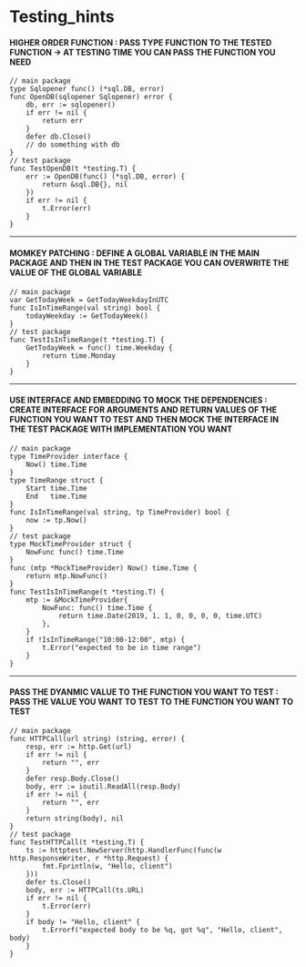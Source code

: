 # Testing_hints

#### HIGHER ORDER FUNCTION : PASS TYPE FUNCTION  TO THE TESTED FUNCTION -> AT TESTING TIME YOU CAN PASS THE FUNCTION YOU NEED 
```
// main package
type Sqlopener func() (*sql.DB, error)
func OpenDB(sqlopener Sqlopener) error {
    db, err := sqlopener()
    if err != nil {
        return err
    }
    defer db.Close()
    // do something with db
}
// test package
func TestOpenDB(t *testing.T) {
    err := OpenDB(func() (*sql.DB, error) {
        return &sql.DB{}, nil
    })
    if err != nil {
        t.Error(err)
    }
}
```


-----------------------------------------------------------------------------------------------------------------------------
#### MOMKEY PATCHING :  DEFINE A GLOBAL VARIABLE IN THE MAIN PACKAGE AND THEN IN THE TEST PACKAGE YOU CAN OVERWRITE THE VALUE OF THE GLOBAL VARIABLE
```
// main package
var GetTodayWeek = GetTodayWeekdayInUTC
func IsInTimeRange(val string) bool {
	todayWeekday := GetTodayWeek()
}
// test package
func TestIsInTimeRange(t *testing.T) {
    GetTodayWeek = func() time.Weekday {
        return time.Monday
    }
}
```
-----------------------------------------------------------------------------------------------------------------------------
#### USE INTERFACE AND EMBEDDING TO MOCK THE DEPENDENCIES : CREATE INTERFACE FOR ARGUMENTS AND RETURN VALUES OF THE FUNCTION YOU WANT TO TEST AND THEN MOCK THE INTERFACE IN THE TEST PACKAGE WITH IMPLEMENTATION YOU WANT
```
// main package
type TimeProvider interface {
    Now() time.Time
}
type TimeRange struct {
    Start time.Time
    End   time.Time
}
func IsInTimeRange(val string, tp TimeProvider) bool {
    now := tp.Now()
}
// test package
type MockTimeProvider struct {
    NowFunc func() time.Time
}
func (mtp *MockTimeProvider) Now() time.Time {
    return mtp.NowFunc()
}
func TestIsInTimeRange(t *testing.T) {
    mtp := &MockTimeProvider{
        NowFunc: func() time.Time {
            return time.Date(2019, 1, 1, 0, 0, 0, 0, time.UTC)
        },
    }
    if !IsInTimeRange("10:00-12:00", mtp) {
        t.Error("expected to be in time range")
    }
}
```
-----------------------------------------------------------------------------------------------------------------------------
#### PASS THE DYANMIC VALUE TO THE FUNCTION YOU WANT TO TEST : PASS THE VALUE YOU WANT TO TEST TO THE FUNCTION YOU WANT TO TEST
```
// main package
func HTTPCall(url string) (string, error) {
    resp, err := http.Get(url)
    if err != nil {
        return "", err
    }
    defer resp.Body.Close()
    body, err := ioutil.ReadAll(resp.Body)
    if err != nil {
        return "", err
    }
    return string(body), nil
}
// test package
func TestHTTPCall(t *testing.T) {
    ts := httptest.NewServer(http.HandlerFunc(func(w http.ResponseWriter, r *http.Request) {
        fmt.Fprintln(w, "Hello, client")
    }))
    defer ts.Close()
    body, err := HTTPCall(ts.URL)
    if err != nil {
        t.Error(err)
    }
    if body != "Hello, client" {
        t.Errorf("expected body to be %q, got %q", "Hello, client", body)
    }
}
```
